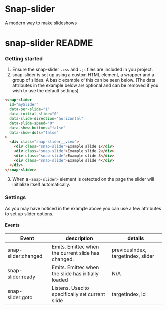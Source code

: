 # Snap-slider
A modern way to make slideshows 

# snap-slider README
### Getting started

1. Ensure the snap-slider `.css` and `.js` files are included in you project.
2. snap-slider is set up using a custom HTML element, a wrapper and a group of slides. A basic example of this can be seen below. (The data attributes in the example below are optional and can be removed if you wish to use the default settings)

```html
<snap-slider
  id="mySlider"
  data-per-slide="1"
  data-initial-slide="0"
  data-slide-direction="horizontal"
  data-slide-speed="0"
  data-show-buttons="false"
  data-show-dots="false"
>
  <div class="snap-slider__view">
    <div class="snap-slide">Example slide 1</div>
    <div class="snap-slide">Example slide 2</div>
    <div class="snap-slide">Example slide 3</div>
    <div class="snap-slide">Example slide 4</div>
  </div>
</snap-slider>
```

3. When a `<snap-slider>` element is detected on the page the slider will initialize itself automatically.

### Settings
As you may have noticed in the example above you can use a few attributes to set up slider options.

#### Events

| Event                   	| description                                        	| details                           	|
|-------------------------	|----------------------------------------------------	|-----------------------------------	|
| snap-slider:changed     	| Emits. Emitted when the current slide has changed. 	| previousIndex, targetIndex, slider 	|
| snap-slider:ready 	| Emits. Emitted when the slide has initially loaded 	| N/A                               	|
| snap-slider:goto        	| Listens. Used to specifically set current slide     	| targetIndex, id                             	|
